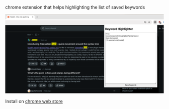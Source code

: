 chrome extension that helps highlighting the list of saved keywords

![screenshot](screenshot.png) 

Install on [chrome web store](https://chromewebstore.google.com/detail/keyword-highlighter/ibhfgfpimcdfkegpicolnknicecahcph) 
